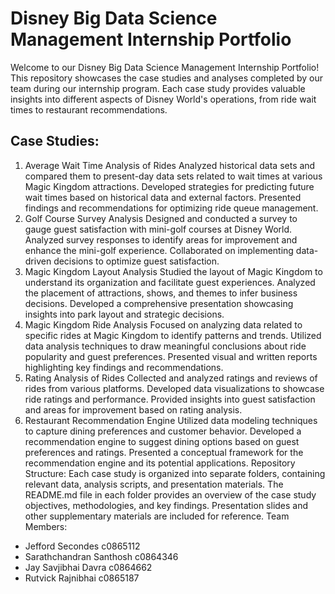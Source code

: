 # Disney Big Data Science Management Internship Portfolio

Welcome to our Disney Big Data Science Management Internship Portfolio! This repository showcases the case studies and analyses completed by our team during our internship program. Each case study provides valuable insights into different aspects of Disney World's operations, from ride wait times to restaurant recommendations.

## Case Studies:

1. Average Wait Time Analysis of Rides
Analyzed historical data sets and compared them to present-day data sets related to wait times at various Magic Kingdom attractions.
Developed strategies for predicting future wait times based on historical data and external factors.
Presented findings and recommendations for optimizing ride queue management.
2. Golf Course Survey Analysis
Designed and conducted a survey to gauge guest satisfaction with mini-golf courses at Disney World.
Analyzed survey responses to identify areas for improvement and enhance the mini-golf experience.
Collaborated on implementing data-driven decisions to optimize guest satisfaction.
3. Magic Kingdom Layout Analysis
Studied the layout of Magic Kingdom to understand its organization and facilitate guest experiences.
Analyzed the placement of attractions, shows, and themes to infer business decisions.
Developed a comprehensive presentation showcasing insights into park layout and strategic decisions.
4. Magic Kingdom Ride Analysis
Focused on analyzing data related to specific rides at Magic Kingdom to identify patterns and trends.
Utilized data analysis techniques to draw meaningful conclusions about ride popularity and guest preferences.
Presented visual and written reports highlighting key findings and recommendations.
5. Rating Analysis of Rides
Collected and analyzed ratings and reviews of rides from various platforms.
Developed data visualizations to showcase ride ratings and performance.
Provided insights into guest satisfaction and areas for improvement based on rating analysis.
6. Restaurant Recommendation Engine
Utilized data modeling techniques to capture dining preferences and customer behavior.
Developed a recommendation engine to suggest dining options based on guest preferences and ratings.
Presented a conceptual framework for the recommendation engine and its potential applications.
Repository Structure:
Each case study is organized into separate folders, containing relevant data, analysis scripts, and presentation materials.
The README.md file in each folder provides an overview of the case study objectives, methodologies, and key findings.
Presentation slides and other supplementary materials are included for reference.
Team Members:
* Jefford Secondes c0865112 
* Sarathchandran Santhosh c0864346 
* Jay Savjibhai Davra c0864662 
* Rutvick Rajnibhai c0865187
